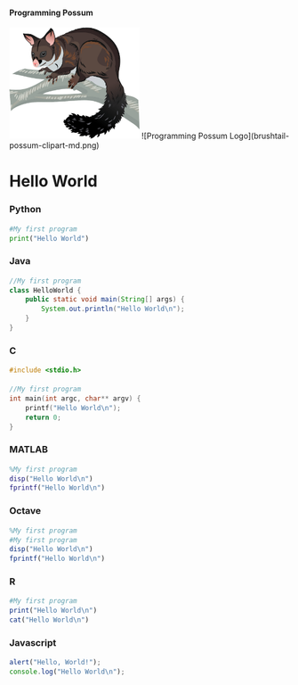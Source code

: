 #### Programming Possum
<img src="brushtail-possum-clipart-md.png" height="200">
![Programming Possum Logo](brushtail-possum-clipart-md.png)

# Hello World

### Python
```python
#My first program
print("Hello World")
```

### Java
```java
//My first program
class HelloWorld {
    public static void main(String[] args) {
        System.out.println("Hello World\n"); 
    }
}
```

### C
```c
#include <stdio.h>

//My first program
int main(int argc, char** argv) {
    printf("Hello World\n");
    return 0;
}
```

### MATLAB
```matlab
%My first program
disp("Hello World\n")
fprintf("Hello World\n")
```

### Octave
```octave
%My first program
#My first program
disp("Hello World\n")
fprintf("Hello World\n")
```

### R
```r
#My first program
print("Hello World\n")
cat("Hello World\n")
```

### Javascript
```javascript
alert("Hello, World!");
console.log("Hello World\n");
```
